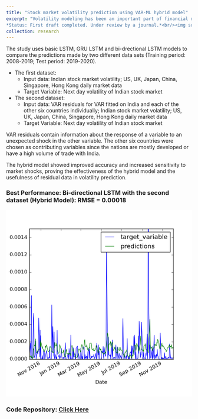 ```yaml
---
title: "Stock market volatility prediction using VAR-ML hybrid model"
excerpt: "Volatility modeling has been an important part of financial modeling for a significant amount of time. Over the years GRACH model has been the go-to model for most analysts, since its explainable and robust. However, with the advent of machine learning, the accuracy of financial models has improved significantly. GARCH model uses the residual data from VAR or VECM models to capture information about unexpected shocks in the market. The aim of this study is to study the next-day prediction accuracy of RNNs, when the input data is the market volatility, as compared to, when VAR residual data is used additionally with market volatility. <br>
*Status: First draft completed. Under review by a journal.*<br/><img src='/images/data_pre.png'>"
collection: research
---
```


The study uses basic LSTM, GRU LSTM and bi-drectional LSTM models to compare the predictions made by two different data sets (Training period: 2008-2019; Test period: 2019-2020).
* The first dataset:
  * Input data: Indian stock market volatility; US, UK, Japan, China, Singapore, Hong Kong daily market data
  * Target Variable: Next day volatility of Indian stock market
* The second dataset:
  * Input data: VAR residuals for VAR fitted on India and each of the other six countries individually; Indian stock market volatility; US, UK, Japan, China, Singapore, Hong Kong daily market data
  * Target Variable: Next day volatility of Indian stock market

VAR residuals contain information about the response of a variable to an unexpected shock in the other variable. The other six countries were chosen as contributing variables since the nations are mostly developed or have a high volume of trade with India.

The hybrid model showed improved accuracy and increased sensitivity to market shocks, proving the effectiveness of the hybrid model and the usefulness of residual data in volatility prediction.

### Best Performance: Bi-directional LSTM with the second dataset (Hybrid Model): RMSE = 0.00018
![Best Performance: Bi-directional LSTM with the second dataset (Hybrid Model)](/images/bilstm.png)

### Code Repository: [Click Here](https://github.com/sam14032000/volatility_prediction_study)
